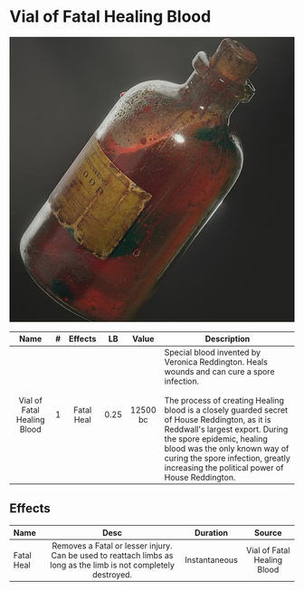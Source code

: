 # Vial of Fatal Healing Blood

![Copyright](./../VialOfMinorHealingBlood/VialOfHealingBlood.png)

|            Name            | # |   Effects   |  LB  |  Value  | Description                                                                                                                                                                                                                                                                                                                                                                                  |
| :-------------------------: | :-: | :--------: | :--: | :------: | -------------------------------------------------------------------------------------------------------------------------------------------------------------------------------------------------------------------------------------------------------------------------------------------------------------------------------------------------------------------------------------------- |
| Vial of Fatal Healing Blood | 1 | Fatal Heal | 0.25 | 12500 bc | Special blood invented by Veronica Reddington. Heals wounds and can cure a spore infection.<br /><br />The process of creating Healing blood is a closely guarded secret of House Reddington, as it is Reddwall's largest export. During the spore epidemic, healing blood was the only known way of curing the spore infection, greatly increasing the political power of House Reddington. |

## Effects

| Name       |                                                      Desc                                                      |   Duration   |           Source           |
| :--------- | :--------------------------------------------------------------------------------------------------------------: | :-----------: | :-------------------------: |
| Fatal Heal | Removes a Fatal or lesser injury. Can be used to reattach limbs as long as the limb is not completely destroyed. | Instantaneous | Vial of Fatal Healing Blood |
